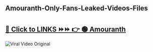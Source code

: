 
 ## Amouranth-Only-Fans-Leaked-Videos-Files

# <h2><a href="https://mediaupload.pro?Amouranth">🔗 Click to LINKS ⏩⏩ 👉 🟢 Amouranth </a></h2>

<a href="https://mediaupload.pro?Amouranth" rel="nofollow" data-target="animated-image.originalLink"><img src="https://i.ibb.co.com/xMMVF88/686577567.gif" alt="Viral Video Original" style="max-width: 100%; display: inline-block;" data-target="animated-image.originalImage"></a>